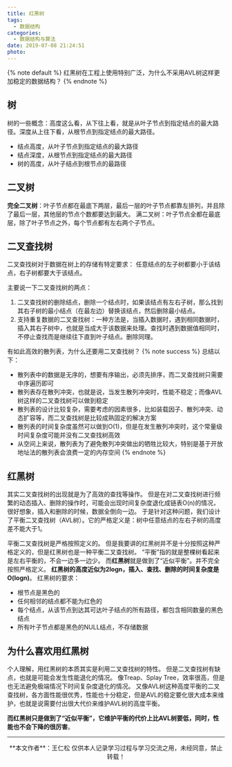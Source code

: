 ```yaml
---
title: 红黑树
tags:
  - 数据结构
categories:
  - 数据结构与算法
date: 2019-07-08 21:24:51
photo:
---
```


{% note default %}
红黑树在工程上使用特别广泛，为什么不采用AVL树这样更加稳定的数据结构？
{% endnote %}

<!-- more -->

## 树
树的一些概念：高度这么看，从下往上看，就是从叶子节点到指定结点的最大路径。深度从上往下看，从根节点到指定结点的最大路径。
- 结点高度，从叶子节点到指定结点的最大路径
- 结点深度，从根节点到指定结点的最大路径
- 树的高度，从叶子结点到根节点的最路径

## 二叉树
**完全二叉树**：叶子节点都在最底下两层，最后一层的叶子节点都靠左排列，并且除了最后一层，其他层的节点个数都要达到最大。
满二叉树：叶子节点全都在最底层，除了叶子节点之外，每个节点都有左右两个子节点。

## 二叉查找树
二叉查找树对于数据在树上的存储有特定要求：
任意结点的左子树都要小于该结点，右子树都要大于该结点。

主要说一下二叉查找树的两点：
1. 二叉查找树的删除结点，删除一个结点时，如果该结点有左右子树，那么找到其右子树的最小结点（在最左边）替换该结点，然后删除最小结点。
2. 支持重复数据的二叉查找树：一种方法是，当插入数据时，遇到相同数据时，插入其右子树中，也就是当成大于该数据来处理。查找时遇到数据值相同时，不停止查找而是继续往下直到叶子结点。删除同理。

有如此高效的散列表，为什么还要用二叉查找树？
{% note success %}
总结以下：
- 散列表中的数据是无序的，想要有序输出，必须先排序，而二叉查找树只需要中序遍历即可
- 散列表存在散列冲突，也就是说，当发生散列冲突时，性能不稳定；而像AVL树这样的二叉查找树可以做到稳定
- 散列表的设计比较复杂，需要考虑的因素很多，比如装载因子、散列冲突、动态扩容等，而二叉查找树是比较成熟固定的解决方案
- 散列表的时间复杂度虽然可以做到O(1)，但是在发生散列冲突时，这个常量级时间复杂度可能并没有二叉查找树高效
- 从空间上来说，散列表为了避免散列冲突做出的牺牲比较大，特别是基于开放地址法的散列表会浪费一定的内存空间
{% endnote %}

## 红黑树
其实二叉查找树的出现就是为了高效的查找等操作。
但是在对二叉查找树进行频繁的动态插入、删除的操作时，可能会出现时间复杂度退化成链表O(n)的情况，很好想象，插入和删除的时候，数据全倒向一边。
 于是针对这种问题，我们设计了平衡二叉查找树（AVL树）。它的严格定义是：树中任意结点的左右子树的高度差不能大于1。

平衡二叉查找树是严格按照定义的。
但是我要讲的红黑树并不是十分按照这种严格定义的，但是红黑树也是一种平衡二叉查找树。
“平衡”指的就是整棵树看起来是左右平衡的，不会一边多一边少。
而**红黑树**就是做到了“近似平衡”。并不完全按照严格定义。
**红黑树的高度近似为2logn，插入、查找、删除的时间复杂度是O(logn)**。
红黑树的要求：
- 根节点是黑色的
- 任何相邻的结点都不能为红色的
- 每个结点，从该节点到达其可达叶子结点的所有路径，都包含相同数量的黑色结点
- 所有叶子节点都是黑色的NULL结点，不存储数据

## 为什么喜欢用红黑树
个人理解，用红黑树的本质其实是利用二叉查找树的特性。
但是二叉查找树有缺点，也就是可能会发生性能退化的情况。
像Treap、Splay Tree，效率很高，但是也无法避免极端情况下时间复杂度退化的情况。
又像AVL树这种高度平衡的二叉查找树，各方面性能很优秀，性能也十分稳定，但是AVL的稳定要化很大成本来维护，也就是说需要付出很大代价来维护AVL树的高度平衡。

**而红黑树只是做到了“近似平衡”，它维护平衡的代价上比AVL树要低，同时，性能也不会下降的很厉害**。





--- 

<div align="center">
	**本文作者**：王仁松
	仅供本人记录学习过程与学习交流之用，未经同意，禁止转载！
</div>
